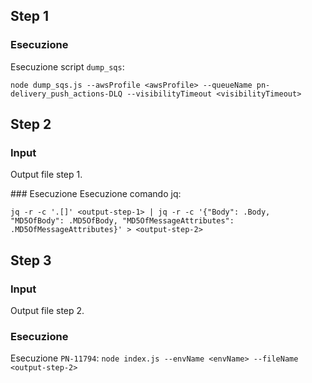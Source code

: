 ## Step 1

### Esecuzione
Esecuzione script `dump_sqs`:

`node dump_sqs.js --awsProfile <awsProfile> --queueName pn-delivery_push_actions-DLQ --visibilityTimeout <visibilityTimeout>`

## Step 2

### Input
Output file step 1.

### Esecuzione
Esecuzione comando jq:

`jq -r -c '.[]' <output-step-1> | jq -r -c '{"Body": .Body, "MD5OfBody": .MD5OfBody, "MD5OfMessageAttributes": .MD5OfMessageAttributes}' > <output-step-2>`

## Step 3

### Input
Output file step 2.

### Esecuzione
Esecuzione `PN-11794`:
`node index.js --envName <envName> --fileName <output-step-2>`
